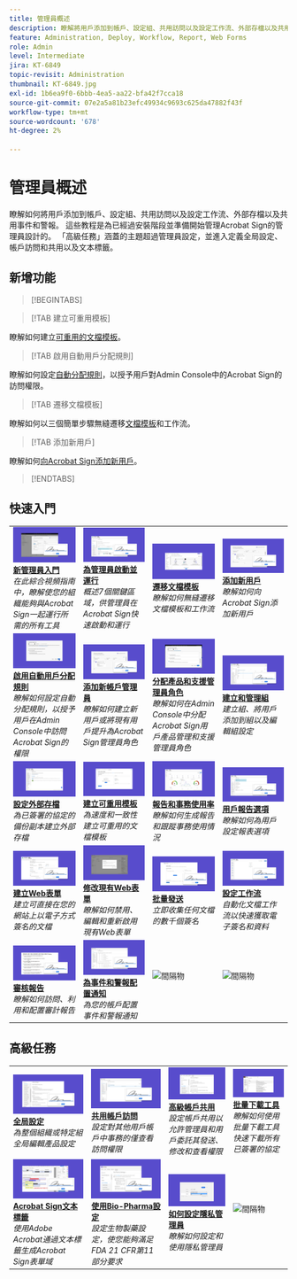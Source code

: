 ```yaml
---
title: 管理員概述
description: 瞭解將用戶添加到帳戶、設定組、共用訪問以及設定工作流、外部存檔以及共用事件和警報的基本知識
feature: Administration, Deploy, Workflow, Report, Web Forms
role: Admin
level: Intermediate
jira: KT-6849
topic-revisit: Administration
thumbnail: KT-6849.jpg
exl-id: 1b6ea9f0-6bbb-4ea5-aa22-bfa42f7cca18
source-git-commit: 07e2a5a81b23efc49934c9693c625da47882f43f
workflow-type: tm+mt
source-wordcount: '678'
ht-degree: 2%

---
```


# 管理員概述

瞭解如何將用戶添加到帳戶、設定組、共用訪問以及設定工作流、外部存檔以及共用事件和警報。 這些教程是為已經過安裝階段並準備開始管理Acrobat Sign的管理員設計的。 「高級任務」涵蓋的主題超過管理員設定，並進入定義全局設定、帳戶訪問和共用以及文本標籤。

## 新增功能

>[!BEGINTABS]

>[!TAB 建立可重用模板]

瞭解如何建立[可重用的文檔模板](../sign-advanced-users/create-a-template.md)。

>[!TAB 啟用自動用戶分配規則]

瞭解如何設定[自動分配規則](automatic-assignment-rules.md)，以授予用戶對Admin Console中的Acrobat Sign的訪問權限。

>[!TAB 遷移文檔模板]

瞭解如何以三個簡單步驟無縫遷移[文檔模板](docusign-templates.md)和工作流。

>[!TAB 添加新用戶]

瞭解如何[向Acrobat Sign添加新用戶](add-users-to-your-account.md)。

>[!ENDTABS]

## 快速入門

<table style="table-layout:fixed">
<tr>
  <td>
    <a href="get-started-admin.md">
      <img alt="新管理員入門" src="../assets/get-started-admin.png" />
    </a>
    <div>
    <a href="get-started-admin.md"><strong>新管理員入門</strong></a>
    </div>
    <em>在此綜合視頻指南中，瞭解使您的組織能夠與Acrobat Sign一起運行所需的所有工具</em>
    <br>
  </td>
  <td>
    <a href="up-and-running-admin.md">
      <img alt="為管理員啟動和運行" src="../assets/up-and-running.png" />
    </a>
    <div>
    <a href="up-and-running-admin.md"><strong>為管理員啟動並運行</strong></a>
    </div>
    <em>概述7個關鍵區域，供管理員在Acrobat Sign快速啟動和運行</em>
    <br>
  </td>
  <td>
    <a href="docusign-templates.md">
      <img alt="遷移文檔模板" src="../assets/migrate-templates.png" />
    </a>
    <div>
    <a href="docusign-templates.md"><strong>遷移文檔模板</strong></a>
    </div>
    <em>瞭解如何無縫遷移文檔模板和工作流</em>
    <br>
  </td>
  <td>
    <a href="add-users-to-your-account.md">
      <img alt="添加新用戶" src="../assets/add-user.png" />
    </a>
    <div>
    <a href="add-users-to-your-account.md"><strong>添加新用戶</strong></a>
    </div>
    <em>瞭解如何向Acrobat Sign添加新用戶</em>
    <br>
  </td>
</tr>
<tr>
  <td>
    <a href="automatic-assignment-rules.md">
      <img alt="啟用自動用戶分配規則" src="../assets/automatic-assignment.png" />
    </a>
    <div>
    <a href="automatic-assignment-rules.md"><strong>啟用自動用戶分配規則</strong></a>
    </div>
    <em>瞭解如何設定自動分配規則，以授予用戶在Admin Console中訪問Acrobat Sign的權限</em>
    <br>
  </td>
  <td>
    <a href="add-admin.md">
      <img alt="添加新帳戶管理員" src="../assets/add-admin.png" />
    </a>
    <div>
    <a href="add-admin.md"><strong>添加新帳戶管理員</strong></a>
    </div>
    <em>瞭解如何建立新用戶或將現有用戶提升為Acrobat Sign管理員角色</em>
    <br>
  </td>
    <td>
      <a href="promote-admin.md">
        <img alt="分配產品和支援管理員角色" src="../assets/assign-product.png" />
      </a>
      <div>
      <a href="promote-admin.md"><strong>分配產品和支援管理員角色</strong></a>
      </div>
      <em>瞭解如何在Admin Console中分配Acrobat Sign用戶產品管理和支援管理員角色</em>
      <br>
    </td>
    <td>
      <a href="create-and-manage-groups.md">
        <img alt="建立和管理組" src="../assets/groups.png" />
      </a>
      <div>
      <a href="create-and-manage-groups.md"><strong>建立和管理組</strong></a>
      </div>
      <em>建立組、將用戶添加到組以及編輯組設定</em>
      <br>
    </td>
</tr>
<tr>
 <td>
      <a href="set-up-your-external-archive.md">
        <img alt="設定外部存檔" src="../assets/external-archive.png" />
      </a>
      <div>
      <a href="set-up-your-external-archive.md"><strong>設定外部存檔</strong></a>
      </div>
      <em>為已簽署的協定的備份副本建立外部存檔</em>
      <br>
    </td>
  <td>
    <a href="../sign-advanced-users/create-a-template.md">
      <img alt="建立可重複使用的範本" src="../assets/create-template.png" />
    </a>
    <div>
    <a href="../sign-advanced-users/create-a-template.md"><strong>建立可重用模板</strong></a>
    </div>
    <em>為速度和一致性建立可重用的文檔模板</em>
    <br>
  </td>
  <td>
    <a href="../sign-advanced-users/creating-a-report.md">
      <img alt="報告和交易記錄使用" src="../assets/reporting.png" />
    </a>
    <div>
    <a href="../sign-advanced-users/creating-a-report.md"><strong>報告和事務使用率</strong></a>
    </div>
    <em>瞭解如何生成報告和跟蹤事務使用情況</em>
    <br>
  </td>
  <td>
    <a href="report-options.md">
      <img alt="用戶的報告選項" src="../assets/report-options.png" />
    </a>
    <div>
    <a href="report-options.md"><strong>用戶報告選項</strong></a>
    </div>
    <em>瞭解如何為用戶設定報表選項</em>
    <br>
  </td>
</tr>  
<tr>
   <td>
    <a href="../sign-advanced-users/webform.md">
      <img alt="建立Web窗體" src="../assets/web-form.png" />
    </a>
    <div>
    <a href="../sign-advanced-users/webform.md"><strong>建立Web表單</strong></a>
    </div>
    <em>建立可直接在您的網站上以電子方式簽名的文檔</em>
    <br>
  </td>
  <td>
    <a href="../sign-advanced-users/modify-webform.md">
      <img alt="修改現有Web表單" src="../assets/modify-web-form.png" />
    </a>
    <div>
    <a href="../sign-advanced-users/modify-webform.md"><strong>修改現有Web表單</strong></a>
    </div>
    <em>瞭解如何禁用、編輯和重新啟用現有Web表單</em>
    <br>
  </td>
  <td>
    <a href="../sign-advanced-users/megasign.md">
      <img alt="大量傳送" src="../assets/send-in-bulk.png" />
    </a>
    <div>
    <a href="../sign-advanced-users/megasign.md"><strong>批量發送</strong></a>
    </div>
    <em>立即收集任何文檔的數千個簽名</em>
    <br>
  </td>
  <td>
    <a href="building-a-custom-workflow.md">
      <img alt="設定工作流" src="../assets/workflow.png" />
    </a>
    <div>
    <a href="building-a-custom-workflow.md"><strong>設定工作流</strong></a>
    </div>
    <em>自動化文檔工作流以快速獲取電子簽名和資料</em>
    <br>
  </td>
</tr>
<tr>
     <td>
    <a href="audit-reports.md">
      <img alt="審計報告" src="../assets/audit-report.png" />
    </a>
    <div>
    <a href="audit-reports.md"><strong>審核報告</strong></a>
    </div>
    <em>瞭解如何訪問、利用和配置審計報告</em>
    <br>
    </td>
    <td>
      <a href="set-up-shared-events-and-alert.md">
        <img alt="設定共用事件和警報" src="../assets/notifications.png" />
      </a>
      <div>
      <a href="set-up-shared-events-and-alert.md"><strong>為事件和警報配置通知</strong></a>
      </div>
      <em>為您的帳戶配置事件和警報通知</em>
      <br>
    </td>
    <td>
      <img alt="間隔物" src="../assets/Whitespacer.png" />
      <div>
      <br>
    </td>
    <td>
      <img alt="間隔物" src="../assets/Whitespacer.png" />
      <div>
      <br>
    </td>
</tr>    
</table>

## 高級任務

<table style="table-layout:fixed">
<tr>
  <td>
    <a href="learn-about-global-settings.md">
      <img alt="全局設定" src="../assets/global-settings.png">
    </a>
    <div>
    <a href="learn-about-global-settings.md"><strong>全局設定</strong></a>
    </div>
    <em>為整個組織或特定組全局編輯產品設定</em>
    <br>
  </td>
  <td>
    <a href="share-account-access.md">
      <img alt="共用帳戶訪問" src="../assets/sharing.png" />
    </a>  
    <div>
    <a href="share-account-access.md"><strong>共用帳戶訪問</strong></a>
    </div>
    <em>設定對其他用戶帳戶中事務的僅查看訪問權限</em>
    <br>
  </td>
  <td>
    <a href="advanced-account-sharing.md">
      <img alt="進階帳戶共用" src="../assets/advanced-sharing.png" />
    </a>
    <div>
    <a href="advanced-account-sharing.md"><strong>高級帳戶共用</strong></a>
    </div>
    <em>設定帳戶共用以允許管理員和用戶委託其發送、修改和查看權限</em>
    <br>
  </td>
  <td>
    <a href="bulk-download-tool.md">
      <img alt="批量下載工具" src="../assets/bulk-download.png" />
    </a>
    <div>
    <a href="bulk-download-tool.md"><strong>批量下載工具</strong></a>
    </div>
    <em>瞭解如何使用批量下載工具快速下載所有已簽署的協定</em>
    <br>
  </td> 
</tr>
<tr>
   <td>
     <a href="../sign-advanced-users/adobe-sign-text-tagging.md">
      <img alt="Acrobat Sign文本標籤" src="../assets/tagging.png" />
    </a>
    <div>
    <a href="../sign-advanced-users/adobe-sign-text-tagging.md"><strong>Acrobat Sign文本標籤</strong></a>
    <div>
    <em>使用Adobe Acrobat通過文本標籤生成Acrobat Sign表單域</em>
    <br>
  </td>
  <td>
    <a href="use-bio-pharma-settings.md">
      <img alt="使用Bio-Pharma設定" src="../assets/bio-settings.png" />
    </a>
    <div>
    <a href="use-bio-pharma-settings.md"><strong>使用Bio-Pharma設定</strong></a>
    </div>
    <em>設定生物製藥設定，使您能夠滿足FDA 21 CFR第11部分要求</em>
    <br>
  </td>
  <td>
    <a href="privacy.md">
      <img alt="如何設定隱私管理員" src="../assets/privacy-admin.png" />
    </a>
    <div>
    <a href="privacy.md"><strong>如何設定隱私管理員</strong></a>
    </div>
    <em>瞭解如何設定和使用隱私管理員</em>
    <br>
  </td>
  <td>
    <img alt="間隔物" src="../assets/Grayspacer.png" />
    <div>
    <br>
  </td>
</tr>
</table>
